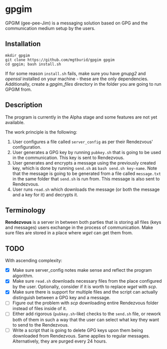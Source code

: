 # gpgim
GPGIM (gee-pee-Jim) is a messaging solution based on GPG and the communication medium setup by the users.

## Installation
```
mkdir gpgim
git clone https://github.com/mgtburid/gpgim gpgim
cd gpgim; bash install.sh
```
If for some reason ```install.sh``` fails, make sure you have _gnupg2_ and _openssl_ installed on your machine - these are the only dependencies. Additionally, create a _gpgim_files_ directory in the folder you are going to run GPGIM from.

## Description
The program is currently in the Alpha stage and some features are not yet available.

The work principle is the following:
1. User configures a file called ```server_config``` as per their Rendezvous' configuration.
2. User generates a GPG key by running ```pubkey.sh``` that is going to be used in the communication. This key is sent to Rendezvous.
3. User generates and encrypts a message using the previously created key, which is done by running ```send.sh``` as ```bash send.sh key-name```. Note that the message is going to be generated from a file called ```message.txt``` in the same folder that ```send.sh``` is run from. This message is also sent to Rendezvous.
4. User runs ```read.sh``` which downloads the message (or both the message and a key for it) and decrypts it.

## Terminology
**Rendezvous** is a server in between both parties that is storing all files (keys and messages) users exchange in the process of communication. Make sure files are stored in a place where _wget_ can get them from.

## TODO
With ascending complexity:
- [x] Make sure server_config notes make sense and reflect the program algorithm.
- [x] Make sure ```read.sh``` downloads necessary files from the place configured by the user. Optionally, consider if it is worth to replace _wget_ with _scp_.
- [x] Make sure there is support for multiple files and the script can actually distinguish between a GPG key and a message.
- [ ] Figure out the problem with _scp_ downloading entire Rendezvous folder instead of files inside of it.
- [ ] Either add rigorous (```pubkey.sh```-like) checks to the ```send.sh``` file, or rework both of them in such a way that the user can select what key they want to send to the Rendezvous.
- [ ] Write a script that is going to delete GPG keys upon them being downloaded from Rendezvous. Same applies to regular messages. Alternatively, they are purged every 24 hours.
